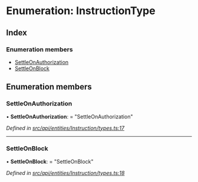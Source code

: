 # Enumeration: InstructionType

## Index

### Enumeration members

* [SettleOnAuthorization](instructiontype.md#settleonauthorization)
* [SettleOnBlock](instructiontype.md#settleonblock)

## Enumeration members

###  SettleOnAuthorization

• **SettleOnAuthorization**: = "SettleOnAuthorization"

*Defined in [src/api/entities/Instruction/types.ts:17](https://github.com/PolymathNetwork/polymesh-sdk/blob/5b409784/src/api/entities/Instruction/types.ts#L17)*

___

###  SettleOnBlock

• **SettleOnBlock**: = "SettleOnBlock"

*Defined in [src/api/entities/Instruction/types.ts:18](https://github.com/PolymathNetwork/polymesh-sdk/blob/5b409784/src/api/entities/Instruction/types.ts#L18)*
